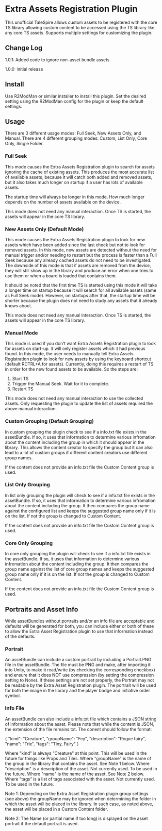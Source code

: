 # Extra Assets Registration Plugin

This unofficial TaleSpire allows custom assets to be registered with the core TS library allowing custom content to be accessed
using the TS library like any core TS assets. Supports multiple settings for customizing the plugin.

## Change Log

1.0.1: Added code to ignore non-asset bundle assets

1.0.0: Initial release

## Install

Use R2ModMan or similar installer to install this plugin. Set the desired setting using the R2ModMan config for the plugin or
keep the default settings.

## Usage

There are 3 different usage modes: Full Seek, New Assets Only, and Manual.
There are 4 different grouping modes: Custom, List Only, Core Only, Single Folder.


### Full Seek

This mode causes the Extra Assets Registration plugin to search for assets ignoring the cache of existing assets. This produces
the most accurate list of available assets, because it will catch both added and removed assets, but it also takes much longer
on startup if a user has lots of available assets.

The startup time will always be longer in this mode. How much longer depends on the number of assets available on the device. 

This mode does not need any manual interaction. Once TS is started, the assets will appear in the core TS library.


### New Assets Only (Default Mode)

This mode causes the Extra Assets Registration plugin to look for new assets which have been added since the last check but not
to look for removed assets. In this mode, new assets are detected without the need for manual trigger and/or needing to restart
but the process is faster than a Full Seek because any already cached assets do not need to be investigated. The downside of this
mode is that if assets are removed from the device, they will still show up in the library and produce an error when one tries to
use them or when a board is loaded that contains them.

It should be noted that the first time TS is started using this mode it will take a longer time on startup because it will search
for all available assets (same as Full Seek mode). However, on startups after that, the startup time will be shorter because the
plugin does not need to study any assets that it already knows about.

This mode does not need any manual interaction. Once TS is started, the assets will appear in the core TS library.


### Manual Mode

This mode is used if you don't want Extra Assets Registration plugin to look for assets on start-up. It will only register assets
which it had previous found. In this mode, the user needs to manually tell Extra Assets Registration plugin to look for new assets
by using the keyboard shortcut (default RCTRL+A for assets). Currently, doing this requires a restart of TS in order for the new
found assets to be available. So the steps are:

1. Start TS
2. Trigger the Manual Seek. Wait for it to complete.
3. Restart TS

This mode does not need any manual interaction to use the collected assets. Only requesting the plugin to update the list of assets
required the above manual interaction.


### Custom Grouping (Default Grouping)

In custom grouping the plugin check to see if a info.txt file exists in the assetBundle. If so, it uses that information to determine
various infromation about the content including the group in which it should appear in the library. This allows the content creator
to specify the group but it can also lead to a lot of custom groups if different content creators use different group names.

If the content does not provide an info.txt file the Custom Content group is used.


### List Only Grouping

In list only grouping the plugin will check to see if a info.txt file exists in the assetBundle. If so, it uses that information to
determine various infromation about the content including the group. It then compares the group name against the configured list and
keeps the suggested group name only if it is on the list. If not the group is changed to Custom Content.

If the content does not provide an info.txt file the Custom Content group is used.


### Core Only Grouping

In core only grouping the plugin will check to see if a info.txt file exists in the assetBundle. If so, it uses that information to
determine various infromation about the content including the group. It then compares the group name against the list of core group
names and keeps the suggested group name only if it is on the list. If not the group is changed to Custom Content.

If the content does not provide an info.txt file the Custom Content group is used.


## Portraits and Asset Info

While assetBundles without portraits and/or an info file are acceptable and defaults will be generated for both, you can include
either or both of these to allow the Extra Asset Registration plugin to use that information instead of the defaults.

### Portrait

An assetBundle can include a custom portrait by including a Portrait.PNG file in the assetBundle. The file must be PNG and make,
after importing it into Unity, to make it read/write (by checking the corresponding checkbox) and ensure that it does NOT use
compression (by setting the compression setting to None). If these settings are not set properly, the Portrait may not be readable
by the Extra Asset Registration plugin. The portrait will be used for both the image in the library and the player badge and
initiative order symbol.

### Info File

An assetBundle can also include a info.txt file which contains a JSON string of information about the asset. Please note that
while the content is JSON, the extension of the file remains txt. The conent should follow the format:

{
  "kind": "Creature",
  "groupName": "Fey",
  "description": "Rogue fairy",
  "name": "Trix",
  "tags": "Tiny, Fairy"
}

Where "kind" is always "Creature" at this point. This will be used in the future for things like Props and Tiles.
Where "groupName" is the name of the group in the library that contains the asset. See Note 1 below.
Where "description" is a description of the asset. Not currently used. To be used in the future. 
Where "name" is the name of the asset. See Note 2 below.
Where "tags" is a list of tags associated with the asset. Not currently used. To be used in the future. 

Note 1: Depending on the Extra Asset Registration plugin group settings (see above) the groupName may be ignored
        when determining the folder in which the asset will be placed in the library. In such case, as noted above,
		the asset will be placed in a Custom Content folder.
		
Note 2:	The Name (or partial name if too long) is displayed on the asset portrait if the default portrait is used.

